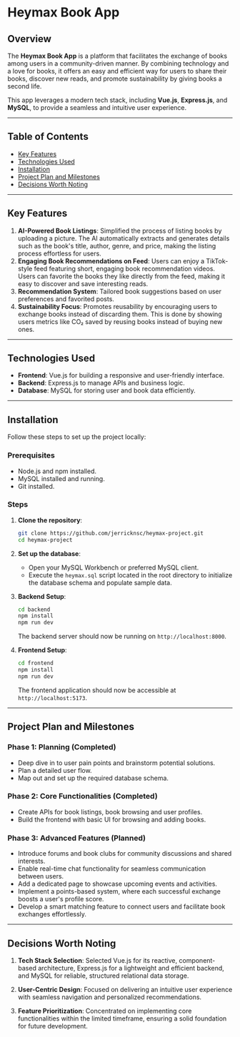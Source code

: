 # Heymax Book App

## Overview
The **Heymax Book App** is a platform that facilitates the exchange of books among users in a community-driven manner. By combining technology and a love for books, it offers an easy and efficient way for users to share their books, discover new reads, and promote sustainability by giving books a second life.  

This app leverages a modern tech stack, including **Vue.js**, **Express.js**, and **MySQL**, to provide a seamless and intuitive user experience.

---

## Table of Contents
- [Key Features](#key-features)
- [Technologies Used](#technologies-used)
- [Installation](#installation)
- [Project Plan and Milestones](#project-plan-and-milestones)
- [Decisions Worth Noting](#decisions-worth-noting)

---

## Key Features
1. **AI-Powered Book Listings**: Simplified the process of listing books by uploading a picture. The AI automatically extracts and generates details such as the book's title, author, genre, and price, making the listing process effortless for users.
2. **Engaging Book Recommendations on Feed**: Users can enjoy a TikTok-style feed featuring short, engaging book recommendation videos. Users can favorite the books they like directly from the feed, making it easy to discover and save interesting reads.
2. **Recommendation System**: Tailored book suggestions based on user preferences and favorited posts.
3. **Sustainability Focus**: Promotes reusability by encouraging users to exchange books instead of discarding them. This is done by showing users metrics like CO₂ saved by reusing books instead of buying new ones.
---

## Technologies Used
- **Frontend**: Vue.js for building a responsive and user-friendly interface.
- **Backend**: Express.js to manage APIs and business logic.
- **Database**: MySQL for storing user and book data efficiently.

---

## Installation

Follow these steps to set up the project locally:

### Prerequisites
- Node.js and npm installed.
- MySQL installed and running.
- Git installed.

### Steps
1. **Clone the repository**:
    ```bash
    git clone https://github.com/jerricknsc/heymax-project.git
    cd heymax-project
    ```

2. **Set up the database**:
    - Open your MySQL Workbench or preferred MySQL client.
    - Execute the `heymax.sql` script located in the root directory to initialize the database schema and populate sample data.

3. **Backend Setup**:
    ```bash
    cd backend
    npm install
    npm run dev
    ```
    The backend server should now be running on `http://localhost:8000`.

4. **Frontend Setup**:
    ```bash
    cd frontend
    npm install
    npm run dev
    ```
    The frontend application should now be accessible at `http://localhost:5173`.

---

## Project Plan and Milestones

### Phase 1: Planning (Completed)
- Deep dive in to user pain points and brainstorm potential solutions.
- Plan a detailed user flow.
- Map out and set up the required database schema.

### Phase 2: Core Functionalities (Completed)
- Create APIs for book listings, book browsing and user profiles.
- Build the frontend with basic UI for browsing and adding books.

### Phase 3: Advanced Features (Planned)
- Introduce forums and book clubs for community discussions and shared interests.
- Enable real-time chat functionality for seamless communication between users.
- Add a dedicated page to showcase upcoming events and activities.
- Implement a points-based system, where each successful exchange boosts a user's profile score.
- Develop a smart matching feature to connect users and facilitate book exchanges effortlessly.

---

## Decisions Worth Noting
1. **Tech Stack Selection**: Selected Vue.js for its reactive, component-based architecture, Express.js for a lightweight and efficient backend, and MySQL for reliable, structured relational data storage.

2. **User-Centric Design**: Focused on delivering an intuitive user experience with seamless navigation and personalized recommendations.

3. **Feature Prioritization**: Concentrated on implementing core functionalities within the limited timeframe, ensuring a solid foundation for future development.
